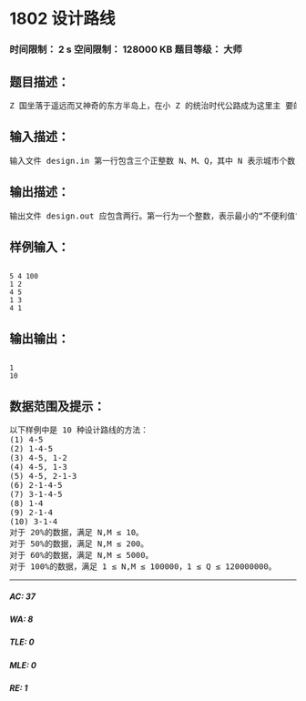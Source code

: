 # 1802 设计路线   
### 时间限制： 2 s     空间限制： 128000 KB     题目等级： 大师  
## 题目描述：  

<pre>
Z 国坐落于遥远而又神奇的东方半岛上，在小 Z 的统治时代公路成为这里主 要的交通手段。Z 国共有 n 座城市，一些城市之间由双向的公路所连接。非常神 奇的是 Z 国的每个城市所处的经度都不相同，并且最多只和一个位于它东边的 城市直接通过公路相连。Z 国的首都是 Z 国政治经济文化旅游的中心，每天都有 成千上万的人从 Z 国的其他城市涌向首都。 为了使 Z 国的交通更加便利顺畅，小 Z 决定在 Z 国的公路系统中确定若干条 规划路线，将其中的公路全部改建为铁路。 我们定义每条规划路线为一个长度大于 1 的城市序列，每个城市在该序列中 最多出现一次，序列中相邻的城市之间由公路直接相连(待改建为铁路)。并且， 每个城市最多只能出现在一条规划路线中，也就是说，任意两条规划路线不能有 公共部分。 当然在一般情况下是不可能将所有的公路修建为铁路的，因此从有些城市出 发去往首都依然需要通过乘坐长途汽车，而长途汽车只往返于公路连接的相邻的 城市之间，因此从某个城市出发可能需要不断地换乘长途汽车和火车才能到达首 都。 我们定义一个城市的“不便利值”为从它出发到首都需要乘坐的长途汽车的 次数，而 Z 国的交通系统的“不便利值”为所有城市的不便利值的最大值，很明 显首都的“不便利值”为 0。小 Z 想知道如何确定规划路线修建铁路使得 Z 国的 交通系统的“不便利值”最小，以及有多少种不同的规划路线的选择方案使得“不 便利值”达到最小。当然方案总数可能非常大，小 Z 只关心这个天文数字 mod Q 后的值。 注意：规划路线 1-2-3 和规划路线 3-2-1 是等价的，即将一条规划路线翻转 依然认为是等价的。两个方案不同当且仅当其中一个方案中存在一条规划路线不 属于另一个方案
</pre>
  
  
## 输入描述：  

<pre>
输入文件 design.in 第一行包含三个正整数 N、M、Q，其中 N 表示城市个数， M 表示公路总数，N 个城市从 1~N 编号，其中编号为 1 的是首都。Q 表示上文 提到的设计路线的方法总数的模数。接下来 M 行，每行两个不同的正数 ai、 bi (1≤ ai , bi ≤ N)表示有一条公路连接城市 ai和城市 bi。 输入数据保证一条公路只出现 一次。
</pre>
  
  
## 输出描述：  

<pre>
输出文件 design.out 应包含两行。第一行为一个整数，表示最小的“不便利值”。 第二行为一个整数，表示使“不便利值”达到最小时不同的设计路线的方 法总数 mod Q 的值。 如果某个城市无法到达首都，则输出两行-1。
</pre>
  
  
## 样例输入：  

<pre><code>
5 4 100
1 2
4 5
1 3
4 1
</code></pre>
  
  
## 输出输出：  

<pre><code>
1
10
</code></pre>
  
  
## 数据范围及提示：  

<pre>
以下样例中是 10 种设计路线的方法：
(1) 4-5
(2) 1-4-5
(3) 4-5, 1-2
(4) 4-5, 1-3
(5) 4-5, 2-1-3
(6) 2-1-4-5
(7) 3-1-4-5
(8) 1-4
(9) 2-1-4
(10) 3-1-4
对于 20%的数据，满足 N,M ≤ 10。
对于 50%的数据，满足 N,M ≤ 200。
对于 60%的数据，满足 N,M ≤ 5000。
对于 100%的数据，满足 1 ≤ N,M ≤ 100000，1 ≤ Q ≤ 120000000。
</pre>
  
  
***  

##### AC: 37  
##### WA: 8  
##### TLE: 0  
##### MLE: 0  
##### RE: 1  
